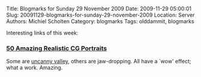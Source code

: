 Title: Blogmarks for Sunday 29 November 2009
Date: 2009-11-29 05:00:01
Slug: 20091129-blogmarks-for-sunday-29-november-2009
Location: Server
Authors: Michiel Scholten
Category: blogmarks
Tags: olddammit, blogmarks

<p>Interesting links of this week:</p>
<h3><a href="http://www.noupe.com/inspiration/50-amazing-realistic-cg-portraits.html">50 Amazing Realistic CG Portraits</a></h3>
<p>Some are <a href="http://en.wikipedia.org/wiki/Uncanny_valley">uncanny valley</a>, others are jaw-dropping. All have a `wow' effect; what a work. Amazing.</p>
